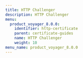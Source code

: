 ```yaml
---
title: HTTP Challenger
description: HTTP Challenger
menu:
  product_voyager_8.0.0:
    identifier: http-certificate
    parent: certificate-guides
    name: HTTP Challenger
    weight: 10
menu_name: product_voyager_8.0.0
---
```


